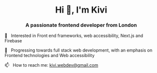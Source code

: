 <h1 align="center">Hi 👋, I'm Kivi</h1>
<h3 align="center">A passionate frontend developer from London</h3>

👀 &nbsp; Interested in Front end frameworks, web accessibility, Next.js and Firebase

🌱 &nbsp; Progressing towards full stack web development, with an emphasis on Frontend technologies and Web accessibility

📫 &nbsp; How to reach me: kivi.webdev@gmail.com


<!---
KCode100/KCode100 is a ✨ special ✨ repository because its `README.md` (this file) appears on your GitHub profile.
You can click the Preview link to take a look at your changes.
--->
